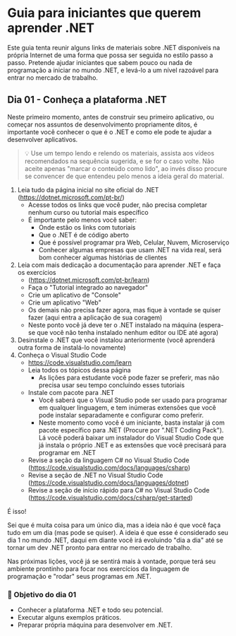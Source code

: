 Guia para iniciantes que querem aprender .NET
=============================================

Este guia tenta reunir alguns links de materiais sobre .NET disponíveis na própria Internet de uma forma que possa ser seguida no estilo passo a passo.
Pretende ajudar iniciantes que sabem pouco ou nada de programação a iniciar no mundo .NET, e levá-lo a um nível razoável para entrar no mercado de trabalho.

## Dia 01 - Conheça a plataforma .NET

Neste primeiro momento, antes de construir seu primeiro aplicativo, ou começar nos assuntos de desenvolvimento propriamente ditos, é importante
você conhecer o que é o .NET e como ele pode te ajudar a desenvolver aplicativos.

> 💡 Use um tempo lendo e relendo os materiais, assista aos vídeos recomendados na sequência sugerida, e se for o caso volte.
> Não aceite apenas "marcar o conteúdo como lido", ao invés disso procure se convencer de que entendeu pelo menos a ideia geral do material.

1. Leia tudo da página inicial no site oficial do .NET (https://dotnet.microsoft.com/pt-br/)
   * Acesse todos os links que você puder, não precisa completar nenhum curso ou tutorial mais específico
   * É importante pelo menos você saber:
     - Onde estão os links com tutoriais
     - Que o .NET é de código aberto
     - Que é possível programar pra Web, Celular, Nuvem, Microserviço
     - Conhecer algumas empresas que usam .NET na vida real, será bom conhecer algumas histórias de clientes
2. Leia com mais dedicação a documentação para aprender .NET e faça os exercícios
   * (https://dotnet.microsoft.com/pt-br/learn)
   * Faça o "Tutorial integrado ao navegador"
   * Crie um aplicativo de "Console"
   * Crie um aplicativo "Web"
   * Os demais não precisa fazer agora, mas fique à vontade se quiser fazer (aqui entra a aplicação de sua coragem)
   * Neste ponto você já deve ter o .NET instalado na máquina (espera-se que você não tenha instalado nenhum editor ou IDE até agora)
3. Desinstale o .NET que você instalou anteriormente (você aprenderá outra forma de instalá-lo novamente)
4. Conheça o Visual Studio Code
   * https://code.visualstudio.com/learn
   * Leia todos os tópicos dessa página
     - As lições para estudante você pode fazer se preferir, mas não precisa usar seu tempo concluíndo esses tutoriais
   * Instale com pacote para .NET
     - Você saberá que o Visual Studio pode ser usado para programar em qualquer linguagem, e tem inúmeras extensões que você pode instalar separadamente e configurar como preferir.
     - Neste momento como você é um iniciante, basta instalar já com pacote específico para .NET (Procure por ".NET Coding Pack"). Lá você poderá baixar um instalador do Visual Studio Code que já instala o próprio .NET e as extensões que você precisará para programar em .NET
   * Revise a seção da linguagem C# no Visual Studio Code (https://code.visualstudio.com/docs/languages/csharp)
   * Revise a seção de .NET no Visual Studio Code (https://code.visualstudio.com/docs/languages/dotnet)
   * Revise a seção de início rápido para C# no Visual Studio Code (https://code.visualstudio.com/docs/csharp/get-started)

É isso!

Sei que é muita coisa para um único dia, mas a ideia não é que você faça tudo em um dia (mas pode se quiser).
A ideia é que esse é considerado seu dia 1 no mundo .NET, daqui em diante você irá evoluindo "dia a dia" até se tornar um dev .NET pronto para entrar no mercado de trabalho.

Nas próximas lições, você já se sentirá mais à vontade, porque terá seu ambiente prontinho para focar nos exercícios da linguagem de programação e "rodar" seus programas em .NET.

### 🎯 Objetivo do dia 01

* Conhecer a plataforma .NET e todo seu potencial.
* Executar alguns exemplos práticos.
* Preparar própria máquina para desenvolver em .NET.
